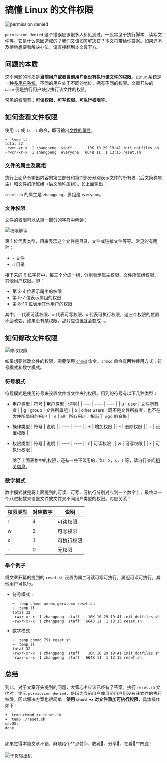 # 搞懂 Linux 的文件权限

![permission denied](https://file.zhangpeng.site/2022/01/27/1.png)

`permission denied` 这个错误应该很多人都见到过，一般常见于执行脚本、读写文件等。它是什么原因造成的？我们又该如何解决它？本文将带给你答案。如果迫不及待地想要看解决办法，请直接翻到本文最下方。

## 问题的本质

这个问题的本质是**当前用户或者当前用户组没有执行该文件的权限**。`Linux` 系统是一种[多用户系统](https://www.runoob.com/linux/linux-user-manage.html)，不同的用户处于不同的地位，拥有不同的权限。文章开头的 `case` 便是执行用户缺少执行该文件的权限。

常见的权限有：**可读权限、可写权限、可执行权限**等。

## 如何查看文件权限

使用 `ll` 或 `ls -l` 命令，即可输出[文件的属性](https://www.runoob.com/linux/linux-file-attr-permission.html)。

```shell
➜  temp ll
total 32
-rwxr-xr-x  1 zhangpeng  staff       10K 10 29 19:41 init_dotfiles.sh
-rwxr-xr-x  1 zhangpeng  everyone   664B 11  1 13:15 reset.sh
```

### 文件的属主及属组

执行上面命令输出内容的第三部分和第四部分分别表示文件的所有者（后文简称属主）和文件的所属组（后文简称属组）。如上面输出：

`reset.sh` 的属主是 `zhangpeng`，属组是 `everyone`。

### 文件权限

文件的权限可以从第一部分的字符中解读：

![权限解读](https://www.runoob.com/wp-content/uploads/2014/08/file-permissions-rwx.jpg)

第 1 位代表类型，用来表示这个文件是目录、文件或链接文件等等。常见的有两种：

- `-` 文件
- `d` 目录

接下来的 9 位字符中，每三个分成一组，分别表示属主权限、文件所属组权限，其他用户权限。即：

- 第 2-4 位表示属主的权限
- 第 5-7 位表示属组的权限
- 第 8-10 位表示其他用户的权限

其中，`r` 代表可读权限、`w` 代表可写权限、`x` 代表可执行权限，这三个权限的位置不会改变，如果没有某权限，那对应位置就会变成 `-`。

## 如何修改文件权限

![修改权限](https://www.runoob.com/wp-content/uploads/2014/08/rwx-standard-unix-permission-bits.png)

如果想要修改文件的权限，需要使用 [`chmod`](https://www.runoob.com/linux/linux-comm-chmod.html) 命令。`chmod` 命令有两种使用方式：符号模式和数字模式。

### 符号模式

符号模式是使用符号来设置文件或文件夹的权限。用到的符号有以下几种类型：

- 用户类型
    |   符号   |   用户类型   |   说明   |
    | ---- | ---- | ---- |
    |   u   |   user   |   文件所有者   |
    |   g   |   group   |   文件所属组   |
    |   o   |   other users  |   既不是文件所有者，也不在文件所属组的用户   |
    |   a   |   all   |   所有用户，相当于 ugo 的合集   |

- 操作类型
    |   符号   |   说明   |
    | ---- | ---- |
    |   +   |   增加权限   |
    |   -   |   去除权限   |
    |   =   |   设置权限   |

- 权限类型
    |   符号   |   说明   |
    | ---- | ---- |
    |   r   |   可读权限   |
    |   w   |   可写权限   |
    |   x   |   可执行权限   |

    除了上面表格中的权限，还有一些不常用的，如：`X`，`s`，`t` 等，请自行查阅[相关信息](https://www.runoob.com/linux/linux-comm-chmod.html)。

### 数字模式

数字模式就是将上面提到的可读、可写、可执行分别对应到一个数字上，最终以一个八进制数来设置文件或文件夹不同用户类型的权限。对应关系：

|   权限类型   |   对应数字   |   说明   |
| ---- | ---- | ---- |
|   r   |   4   |   可读权限   |
|   w   |   2   |   可写权限   |
|   x   |   1   |   可执行权限   |
|   -   |   0   |   无权限   |

### 举个例子

将文章开篇的提到的 `reset.sh` 设置为属主可读可写可执行，属组可读可执行，其他用户可执行。

- 符号模式：

    ```shell
    ➜  temp chmod u=rwx,g=rx,o=x reset.sh
    ➜  temp ll
    total 32
    -rwxr-xr-x  1 zhangpeng  staff    10K 10 29 19:41 init_dotfiles.sh
    -rwxr-x--x  1 zhangpeng  staff   664B 11  1 13:15 reset.sh
    ```

- 数字模式

    ```shell
    ➜  temp chmod 751 reset.sh
    ➜  temp ll
    total 32
    -rwxr-xr-x  1 zhangpeng  staff    10K 10 29 19:41 init_dotfiles.sh
    -rwxr-x--x  1 zhangpeng  staff   664B 11  1 13:15 reset.sh
    ```

## 总结

到此，对于文章开头提到的问题，大家心中应该已经有了答案。执行 `reset.sh` 文件时，提示 `permission denied`，是因为当前用户或当前用户组没有该文件的执行权限。因此解决方案也很简单：**使用 `chmod +x` 对文件添加可执行权限**，具体操作如下：

```shell
➜  temp chmod +x reset.sh
➜  temp ./reset.sh
macOS:
done.
```

######

如果觉得本篇文章不错，麻烦给个**点赞👍、收藏🌟、分享👊、在看👀**四连！

![干货输出机](https://file.zhangpeng.site/wechat/qrcode.jpg)
